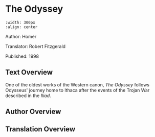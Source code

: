 # The Odyssey

```{image} images/cover.jpg
:width: 300px
:align: center
```

Author: Homer

Translator: Robert Fitzgerald

Published: 1998

## Text Overview

One of the oldest works of the Western canon, *The Odyssey* follows Odysseus' journey home to Ithaca after the events of the Trojan War described in the *Iliad*.

## Author Overview



## Translation Overview
